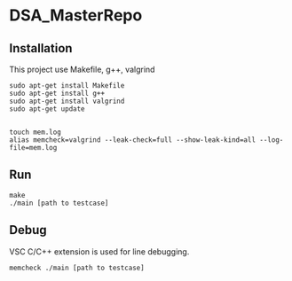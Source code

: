 # DSA_MasterRepo

## Installation
This project use Makefile, g++, valgrind 
```Shell
sudo apt-get install Makefile
sudo apt-get install g++
sudo apt-get install valgrind 
sudo apt-get update


touch mem.log
alias memcheck=valgrind --leak-check=full --show-leak-kind=all --log-file=mem.log
```
## Run
```
make 
./main [path to testcase]
```

## Debug 
VSC C/C++ extension is used for line debugging.
```
memcheck ./main [path to testcase]
```
